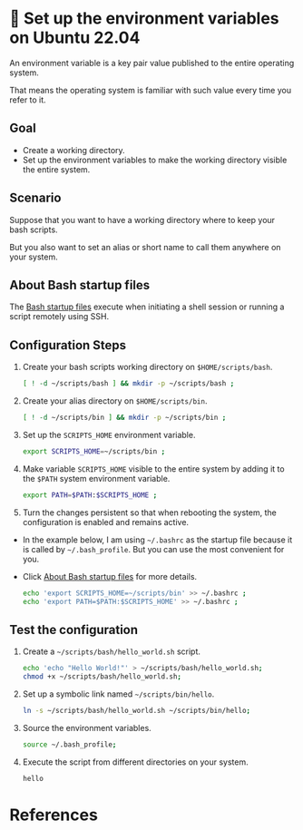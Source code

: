 # :book: Set up the environment variables on Ubuntu 22.04

An environment variable is a key pair value published to the entire operating system.

That means the operating system is familiar with such value every time you refer to it.

## Goal

- Create a working directory.
- Set up the environment variables to make the working directory visible the entire system.

## Scenario

Suppose that you want to have a working directory where to keep your bash scripts.

But you also want to set an alias or short name to call them anywhere on your system.

## About Bash startup files

The [Bash startup files](../bash_startup_files/bash_startup_files.md) execute when initiating a shell session or running a script remotely using SSH.

## Configuration Steps

1. Create your bash scripts working directory on `$HOME/scripts/bash`.

    ```bash
    [ ! -d ~/scripts/bash ] && mkdir -p ~/scripts/bash ;
    ```

2. Create your alias directory on `$HOME/scripts/bin`.

    ```bash
    [ ! -d ~/scripts/bin ] && mkdir -p ~/scripts/bin ;
    ```

3. Set up the `SCRIPTS_HOME` environment variable.

    ```bash
    export SCRIPTS_HOME=~/scripts/bin ;
    ```

4. Make variable `SCRIPTS_HOME` visible to the entire system by adding it to the `$PATH` system environment variable.

    ```bash
    export PATH=$PATH:$SCRIPTS_HOME ;
    ```

5. Turn the changes persistent so that when rebooting the system, the configuration is enabled and remains active.

  - In the example below, I am using `~/.bashrc` as the startup file because it is called by `~/.bash_profile`. But you can use the most convenient for you.
  - Click [About Bash startup files](../bash_startup_files/bash_startup_files.md) for more details.

    ```bash
    echo 'export SCRIPTS_HOME=~/scripts/bin' >> ~/.bashrc ;
    echo 'export PATH=$PATH:$SCRIPTS_HOME' >> ~/.bashrc ;
    ```

## Test the configuration

1. Create a `~/scripts/bash/hello_world.sh` script.

    ```bash
    echo 'echo "Hello World!"' > ~/scripts/bash/hello_world.sh;
    chmod +x ~/scripts/bash/hello_world.sh;
    ```

2. Set up a symbolic link named `~/scripts/bin/hello`.

    ```bash
    ln -s ~/scripts/bash/hello_world.sh ~/scripts/bin/hello;
    ```

3. Source the environment variables.

    ```bash
    source ~/.bash_profile;
    ```

4. Execute the script from different directories on your system.

    ```bash
    hello
    ```

# References

   
